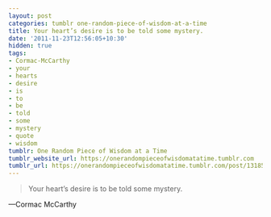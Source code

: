 ```yaml
---
layout: post
categories: tumblr one-random-piece-of-wisdom-at-a-time
title: Your heart’s desire is to be told some mystery.
date: '2011-11-23T12:56:05+10:30'
hidden: true
tags:
- Cormac-McCarthy
- your
- hearts
- desire
- is
- to
- be
- told
- some
- mystery
- quote
- wisdom
tumblr: One Random Piece of Wisdom at a Time
tumblr_website_url: https://onerandompieceofwisdomatatime.tumblr.com
tumblr_url: https://onerandompieceofwisdomatatime.tumblr.com/post/13185894374/your-hearts-desire-is-to-be-told-some-mystery
---
```

> Your heart’s desire is to be told some mystery.

—Cormac McCarthy
